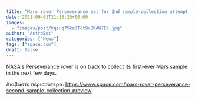 ```yaml
---
title: "Mars rover Perseverance set for 2nd sample-collection attempt (photo)"
date: 2021-09-01T21:15:26+00:00
images:
  - "images/post/kqsuq75ka3Tct9v8KAW7EK.jpg"
author: "AstroBot"
categories: ["News"]
tags: ["space.com"]
draft: false
---
```


NASA's Perseverance rover is on track to collect its first-ever Mars sample in the next few days. 

Διαβάστε περισσότερα: https://www.space.com/mars-rover-perseverance-second-sample-collection-preview

